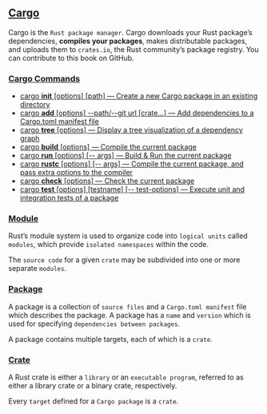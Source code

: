 ## [Cargo](https://doc.rust-lang.org/cargo/)

Cargo is the `Rust package manager`. Cargo downloads your Rust package’s dependencies, **compiles your packages**, makes distributable packages, and uploads them to `crates.io`, the Rust community’s package registry. You can contribute to this book on GitHub.

### [Cargo Commands](https://doc.rust-lang.org/cargo/commands/index.html)

- [cargo **init** [options] [path] — Create a new Cargo package in an existing directory](https://doc.rust-lang.org/cargo/commands/cargo-init.html)
- [cargo **add** [options] --path/--git url [crate…] — Add dependencies to a Cargo.toml manifest file](https://doc.rust-lang.org/cargo/commands/cargo-add.html)
- [cargo **tree** [options] — Display a tree visualization of a dependency graph](https://doc.rust-lang.org/cargo/commands/cargo-tree.html)
- [cargo **build** [options] — Compile the current package](https://doc.rust-lang.org/cargo/commands/cargo-build.html)
- [cargo **run** [options] [-- args] — Build & Run the current package](https://doc.rust-lang.org/cargo/commands/cargo-run.html)
- [cargo **rustc** [options] [-- args] — Compile the current package, and pass extra options to the compiler](https://doc.rust-lang.org/cargo/commands/cargo-rustc.html)
- [cargo **check** [options] — Check the current package](https://doc.rust-lang.org/cargo/commands/cargo-check.html)
- [cargo **test** [options] [testname] [-- test-options] — Execute unit and integration tests of a package](https://doc.rust-lang.org/cargo/commands/cargo-test.html)

### [Module](https://doc.rust-lang.org/cargo/appendix/glossary.html#module)

Rust’s module system is used to organize code into `logical units` called `modules`, which provide `isolated namespaces` within the code.

The `source code` for a given `crate` may be subdivided into one or more separate `modules`.

### [Package](https://doc.rust-lang.org/cargo/appendix/glossary.html#package)

A package is a collection of `source files` and a `Cargo.toml manifest` file which describes the package. A package has a `name` and `version` which is used for specifying `dependencies between packages`.

A package contains multiple targets, each of which is a `crate`.

### [Crate](https://doc.rust-lang.org/cargo/appendix/glossary.html#crate)

A Rust crate is either a `library` or an `executable program`, referred to as either a library crate or a binary crate, respectively.

Every `target` defined for a `Cargo package` is a `crate`.
